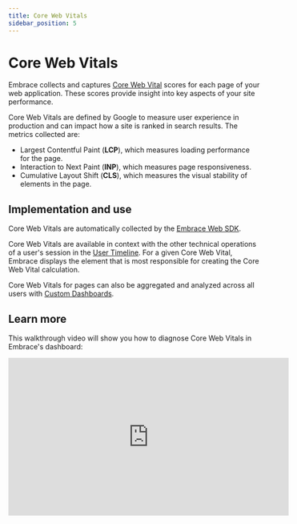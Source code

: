 ```yaml
---
title: Core Web Vitals
sidebar_position: 5
---
```


# Core Web Vitals

Embrace collects and captures [Core Web Vital](https://developers.google.com/search/docs/appearance/core-web-vitals) scores for each page of your web application. These scores provide insight into key aspects of your site performance.

Core Web Vitals are defined by Google to measure user experience in production and can impact how a site is ranked in
search results. The metrics collected are:

- Largest Contentful Paint (**LCP**), which measures loading performance for the page.
- Interaction to Next Paint (**INP**), which measures page responsiveness.
- Cumulative Layout Shift (**CLS**), which measures the visual stability of elements in the page.

## Implementation and use

Core Web Vitals are automatically collected by the [Embrace Web SDK](/web/getting-started/index.md).  

Core Web Vitals are available in context with the other technical operations of a user's session in the [User Timeline](/product/sessions/user-timeline.md). For a given Core Web Vital, Embrace displays the element that is most responsible for creating the Core Web Vital calculation.

Core Web Vitals for pages can also be aggregated and analyzed across all users with [Custom Dashboards](/product/boards/custom-dashboards.md).

## Learn more

This walkthrough video will show you how to diagnose Core Web Vitals in Embrace's dashboard:

<div>
    <iframe width="560" height="315" src="https://www.youtube.com/embed/Hp12jazFkjE" title="YouTube video player" frameborder="0" allow="accelerometer; autoplay; clipboard-write; encrypted-media; gyroscope; picture-in-picture; web-share" referrerpolicy="strict-origin-when-cross-origin" allowfullscreen></iframe>
</div>
